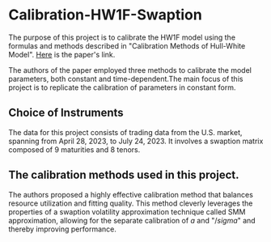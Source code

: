 # Calibration-HW1F-Swaption
 The purpose of this project is to calibrate the HW1F model using the formulas and methods described in "Calibration Methods of Hull-White Model". [Here](https://papers.ssrn.com/sol3/papers.cfm?abstract_id=1514192) is the paper's link.

 The authors of the paper employed three methods to calibrate the model parameters, both constant and time-dependent.The main focus of this project is to replicate the calibration of parameters in constant form.

 ## Choice of Instruments
 The data for this project consists of trading data from the U.S. market, spanning from April 28, 2023, to July 24, 2023. It involves a swaption matrix composed of 9 maturities and 8 tenors.
 ## The calibration methods used in this project.
 The authors proposed a highly effective calibration method that balances resource utilization and fitting quality. This method cleverly leverages the properties of a swaption volatility approximation technique called SMM approximation,  allowing for the separate calibration of $a$ and "$/sigma$" and thereby improving performance.

 
